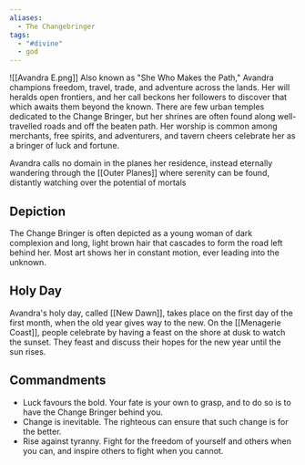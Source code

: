 ```yaml
---
aliases:
  - The Changebringer
tags:
  - "#divine"
  - god
---
```

![[Avandra E.png]]
Also known as "She Who Makes the Path," Avandra champions freedom, travel, trade, and adventure across the lands. Her will heralds open frontiers, and her call beckons her followers to discover that which awaits them beyond the known. There are few urban temples dedicated to the Change Bringer, but her shrines are often found along well-travelled roads and off the beaten path. Her worship is common among merchants, free spirits, and adventurers, and tavern cheers celebrate her as a bringer of luck and fortune.

Avandra calls no domain in the planes her residence, instead eternally wandering through the [[Outer Planes]] where serenity can be found, distantly watching over the potential of mortals
## Depiction
The Change Bringer is often depicted as a young woman of dark complexion and long, light brown hair that cascades to form the road left behind her. Most art shows her in constant motion, ever leading into the unknown.
## Holy Day
Avandra's holy day, called [[New Dawn]], takes place on the first day of the first month, when the old year gives way to the new. On the [[Menagerie Coast]], people celebrate by having a feast on the shore at dusk to watch the sunset. They feast and discuss their hopes for the new year until the sun rises.
## Commandments
- Luck favours the bold. Your fate is your own to grasp, and to do so is to have the Change Bringer behind you.
- Change is inevitable. The righteous can ensure that such change is for the better.
- Rise against tyranny. Fight for the freedom of yourself and others when you can, and inspire others to fight when you cannot.